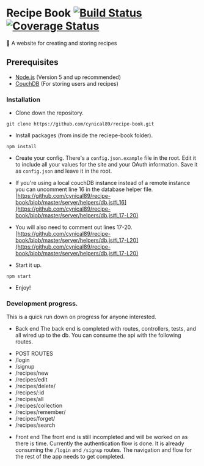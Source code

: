 # Recipe Book [![Build Status](https://travis-ci.org/cynical89/recipe-book.svg?branch=master)](https://travis-ci.org/cynical89/recipe-book) [![Coverage Status](https://coveralls.io/repos/github/cynical89/recipe-book/badge.svg?branch=master)](https://coveralls.io/github/cynical89/recipe-book?branch=master)
:banana: A website for creating and storing recipes

## Prerequisites
* [Node.js](https://nodejs.org/en/) (Version 5 and up recommended)
* [CouchDB](https://couchdb.apache.org) (For storing users and recipes)

### Installation

* Clone down the repository.
```
git clone https://github.com/cynical89/recipe-book.git
```

* Install packages (from inside the reciepe-book folder).
```
npm install
```

* Create your config.  There's a `config.json.example` file in the root.  Edit it to include all your values for the site and your OAuth information.  Save it as `config.json` and leave it in the root.

* If you're using a local couchDB instance instead of a remote instance you can uncomment line 16 in the database helper file.
[https://github.com/cynical89/recipe-book/blob/master/server/helpers/db.js#L16](https://github.com/cynical89/recipe-book/blob/master/server/helpers/db.js#L17-L20)

* You will also need to comment out lines 17-20.
[https://github.com/cynical89/recipe-book/blob/master/server/helpers/db.js#L17-L20](https://github.com/cynical89/recipe-book/blob/master/server/helpers/db.js#L17-L20)

* Start it up.
```
npm start
```

* Enjoy!




### Development progress.
This is a quick run down on progress for anyone interested.

* Back end
The back end is completed with routes, controllers, tests, and all wired up to the db. You can consume the api with the following routes.

- POST ROUTES
- /login
- /signup
- /recipes/new
- /recipes/edit
- /recipes/delete/
- /recipes/:id
- /recipes/all
- /recipes/collection
- /recipes/remember/
- /recipes/forget/
- /recipes/search

* Front end
The front end is still incompleted and will be worked on as there is time. Currently the authentication flow is done. It is already consuming the `/login` and `/signup` routes. The navigation and flow for the rest of the app needs to get completed.
